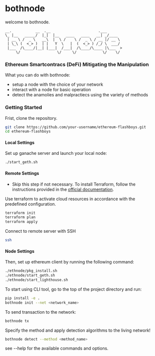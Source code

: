 # bothnode
welcome to bothnode.

    __.           __  .__                      .___       
    \_ |__   _____/  |_|  |__   ____   ____   __| _/____  
     | __ \ /  _ \   __\  |  \ /    \ /  _ \ / __ |/ __ \ 
     | \_\ (  <_> )  | |   Y  \   |  (  <_> ) /_/ \  ___/ 
     |___  /\____/|__| |___|  /___|  /\____/\____ |\___  >
         \/                 \/     \/            \/    \/ 

### Ethereum Smartcontracs (DeFi) Mitigating the Manipulation
What you can do with bothnode:
 - setup a node with the choice of your network
 - interact with a node for basic operation 
 - detect the anamolies and malpractiecs using the variety of methods

### Getting Started 
Frist, clone the repository. 
```bash
git clone https://github.com/your-username/ethereum-flashboys.git
cd ethereum-flashboys
```

#### Local Settings
Set up ganache server and launch your local node:
```bash
./start_geth.sh
```

#### Remote Settings 
* Skip this step if not necessary.
To install Terraform, follow the instructions provided in the [official documentation](https://developer.hashicorp.com/terraform/install).

Use terraform to activate cloud resources in accordance with the predefined configuration. 
```bash
terraform init 
terraform plan
terraform apply
```

Connect to remote server with SSH
```bash
ssh 
```

#### Node Settings
Then, set up ethereum client by running the following command:
```bash
./ethnode/pkg_install.sh
./ethnode/start_geth.sh
./ethnode/start_lighthouse.sh
```

To start using CLI tool, go to the top of the project directory and run:
```bash
pip install -e .
bothnode init --net <network_name>
```

To send transaction to the network:
```bash
bothnode tx
```

Specify the method and apply detection algorithms to the living network!
```bash
bothnode detect --method <method_name>
```

see --help for the available commands and options.


